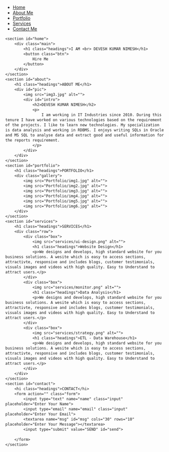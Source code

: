 <!DOCTYPE html>
<html lang="en">
<head>
    <meta charset="UTF-8">
    <meta http-equiv="X-UA-Compatible" content="IE=edge">
    <meta name="viewport" content="width=device-width, initial-scale=1.0">
    <title>Document</title>
    <link rel="stylesheet" href="style.css">
    <link rel="stylesheet" media="screen and (max-width:800px)" href="tablet.css">
    <link rel="stylesheet" media="screen and (max-width:530px)" href="phone.css">
</head>
<body>
    <nav class="navbar">
        <ul>
            <li><a href="#home">Home</a></li>
            <li><a href="#about">About Me</a></li>
            <li><a href="#portfolio">Portfolio</a></li>
            <li><a href="#services">Services</a></li>
            <li><a href="#contact">Contact Me</a></li>
        </ul>    
    </nav>

    <section id="home">
        <div class="main">
            <h1 class="headings">I AM <br> DEVESH KUMAR NIMESH</h1>
            <button class="btn">
                Hire Me
            </button>
        </div>
    </section>
    <section id="about">
        <h1 class="headings">ABOUT ME</h1>
        <div id="pic">
            <img src="img3.jpg" alt="">
            <div id="intro">
                <h2>DEVESH KUMAR NIMESH</h2>
                <p>
                    I am working in IT Industries since 2010. During this tenure I have worked on various technologies based on the requirement of the projects. I like to learn new technologies. My specialization is data analysis and working in RDBMS. I enjoys writing SQLs in Oracle and MS SQL to analyse data and extract good and useful information for the reports requirement. 
                </p>
            </div>
        </div>
    </section>
    <section id="portfolio">
        <h1 class="headings">PORTFOLIO</h1>
        <div class="gallery">
            <img src="Portfolio/img1.jpg" alt="">
            <img src="Portfolio/img2.jpg" alt="">
            <img src="Portfolio/img3.jpg" alt="">
            <img src="Portfolio/img4.jpg" alt="">
            <img src="Portfolio/img5.jpg" alt="">
            <img src="Portfolio/img6.jpg" alt="">
        </div>
    </section>
    <section id="services">
        <h1 class="headings">SERVICES</h1>
        <div class="row">
            <div class="box">
                <img src="services/ui-design.png" alt="">
                <h1 class="headings">Website Design</h1>
                <p>We designs and develops, high standard website for you business solutions. A wesite which is easy to access sections, attractivte, responsive and includes blogs, customer testimonials, visuals images and videos with high quality. Easy to Understand to attract users.</p>
            </div>
            <div class="box">
                <img src="services/monitor.png" alt="">
                <h1 class="headings">Data Analysis</h1>
                <p>We designs and develops, high standard website for you business solutions. A wesite which is easy to access sections, attractivte, responsive and includes blogs, customer testimonials, visuals images and videos with high quality. Easy to Understand to attract users.</p>
            </div>
            <div class="box">
                <img src="services/strategy.png" alt="">
                <h1 class="headings">ETL - Data Warehouse</h1>
                <p>We designs and develops, high standard website for you business solutions. A wesite which is easy to access sections, attractivte, responsive and includes blogs, customer testimonials, visuals images and videos with high quality. Easy to Understand to attract users.</p>
            </div>
        </div>
    </section>
    <section id="contact">
        <hi class="headings">CONTACT</hi>
        <form action="" class="form">
            <input type="text" name="name" class="input" placeholder="Enter Your Name">
            <input type="email" name="email" class="input" placeholder="Enter Your Email">
            <textarea name="msg" id="msg" cols="30" rows="10" placeholder="Enter Your Message"></textarea>
            <input type="submit" value="SEND" id="send">
            
        </form>
    </section>
</body>
</html>
